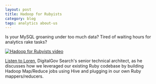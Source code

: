 ```yaml
---
layout: post
title: Hadoop for Rubyists
category: blog
tags: analytics about-us
---
```


Is your MySQL groaning under too much data? Tired of waiting hours for analytics rake tasks?

[![Hadoop for Rubyists video](https://d3qcdigd1fhos0.cloudfront.net/blog/img/tumblr_luckbhCakH1qid15q.png)](https://tanzu.vmware.com/content/blog/hadoop-for-rubyists)

[Listen to Loren](https://tanzu.vmware.com/content/blog/hadoop-for-rubyists), DigitalGov Search's senior technical architect, as he discusses how we leveraged our existing Ruby codebase by building Hadoop Map/Reduce jobs using Hive and plugging in our own Ruby mappers/reducers.